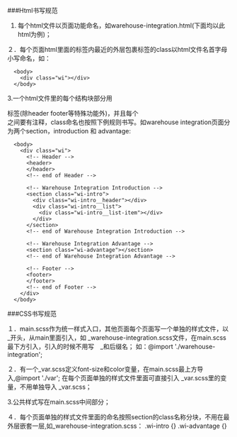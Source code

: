 ###Html书写规范

1. 每个html文件以页面功能命名，如warehouse-integration.html(下面均以此html为例)；

２．每个页面html里面的<body>标签内最近的外层包裹标签的class以html文件名首字母小写命名，如：
```
  <body>
    <div class="wi"></div>
  </body>
```

3.一个html文件里的每个结构块部分用<section>标签(除header footer等特殊功能外)，并且每个<section>之间要有注释，class命名也按照下例规则书写。如warehouse integration页面分为两个section，introduction 和 advantage:
```
  <body>
    <div class="wi">
      <!-- Header -->
      <header>
      </header>
      <!-- end of Header -->

      <!-- Warehouse Integration Introduction -->
      <section class="wi-intro">
        <div class="wi-intro__header"></div>
        <div class="wi-intro__list">
          <div class="wi-intro__list-item"></div>
        </div>
      </section>
      <!-- end of Warehouse Integration Introduction -->

      <!-- Warehouse Integration Advantage -->
      <section class="wi-advantage"></section>
      <!-- end of Warehouse Integration Advantage -->

      <!-- Footer -->
      <footer>
      </footer>
      <!-- end of Footer -->
    </div>
  </body>
```

###CSS书写规范

１．main.scss作为统一样式入口，其他页面每个页面写一个单独的样式文件，以_开头，从main里面引入，如 _warehouse-integration.scss文件，在main.scss最下方引入，引入的时候不用写　_和后缀名；
如：@import './warehouse-integration';

２．有一个_var.scss定义font-size和color变量，在main.scss最上方导入,@import './var'; 在每个页面单独的样式文件里面可直接引入 _var.scss里的变量，不用单独导入 _var.scss；

3.公共样式写在main.scss中间部分；

４．每个页面单独的样式文件里面的命名按照section的class名称分块，不用在最外层嵌套一层,如_warehouse-integration.scss：
.wi-intro {}
.wi-advantage {}